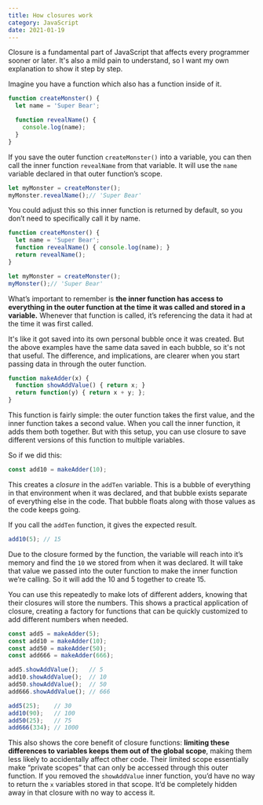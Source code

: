 ```yaml
---
title: How closures work
category: JavaScript
date: 2021-01-19
---
```


Closure is a fundamental part of JavaScript that affects every programmer sooner or later. It's also a mild pain to understand, so I want my own explanation to show it step by step.

Imagine you have a function which also has a function inside of it.

```javascript
function createMonster() {
  let name = 'Super Bear';

  function revealName() {
    console.log(name);
  }
}
```

If you save the outer function `createMonster()` into a variable, you can then call the inner function `revealName` from that variable. It will use the `name` variable declared in that outer function’s scope.

```javascript
let myMonster = createMonster();
myMonster.revealName();// 'Super Bear'
```

You could adjust this so this inner function is returned by default, so you don’t need to specifically call it by name.

```javascript
function createMonster() {
  let name = 'Super Bear';
  function revealName() { console.log(name); }
  return revealName();
}

let myMonster = createMonster();
myMonster();// 'Super Bear'
```

What’s important to remember is **the inner function has access to everything in the outer function at the time it was called and stored in a variable.** Whenever that function is called, it’s referencing the data it had at the time it was first called.

It's like it got saved into its own personal bubble once it was created. But the above examples have the same data saved in each bubble, so it's not that useful. The difference, and implications, are clearer when you start passing data in through the outer function.

```javascript
function makeAdder(x) {
  function showAddValue() { return x; }
  return function(y) { return x + y; };
}
```

This function is fairly simple: the outer function takes the first value, and the inner function takes a second value. When you call the inner function, it adds them both together. But with this setup, you can use closure to save different versions of this function to multiple variables.

So if we did this:

```javascript
const add10 = makeAdder(10);
```

This creates a *closure* in the `addTen` variable. This is a bubble of everything in that environment when it was declared, and that bubble exists separate of everything else in the code. That bubble floats along with those values as the code keeps going.

If you call the `addTen` function, it gives the expected result.

```javascript
add10(5); // 15
```

Due to the closure formed by the function, the variable will reach into it’s memory and find the `10` we stored from when it was declared. It will take that value we passed into the outer function to make the inner function we’re calling. So it will add the 10 and 5 together to create 15.

You can use this repeatedly to make lots of different adders, knowing that their closures will store the numbers. This shows a practical application of closure, creating a factory for functions that can be quickly customized to add different numbers when needed.

```javascript
const add5 = makeAdder(5);
const add10 = makeAdder(10);
const add50 = makeAdder(50);
const add666 = makeAdder(666);

add5.showAddValue();   // 5
add10.showAddValue();  // 10
add50.showAddValue();  // 50
add666.showAddValue(); // 666

add5(25);    // 30
add10(90);   // 100
add50(25);   // 75
add666(334); // 1000
```

This also shows the core benefit of closure functions: **limiting these differences to variables keeps them out of the global scope**, making them less likely to accidentally affect other code. Their limited scope essentially make “private scopes” that can only be accessed through this outer function. If you removed the `showAddValue` inner function, you’d have no way to return the `x` variables stored in that scope. It’d be completely hidden away in that closure with no way to access it.
